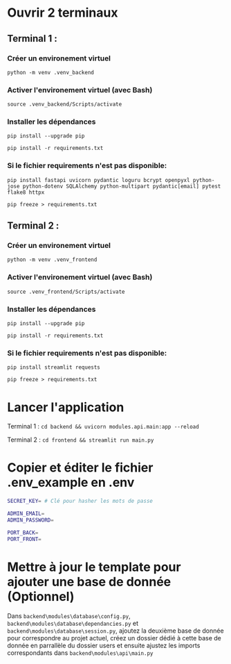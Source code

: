 # Ouvrir 2 terminaux

## Terminal 1 :

### Créer un environement virtuel

```python -m venv .venv_backend```

### Activer l'environement virtuel (avec Bash)

```source .venv_backend/Scripts/activate```

### Installer les dépendances

```pip install --upgrade pip```

```pip install -r requirements.txt```

### Si le fichier requirements n'est pas disponible:

```pip install fastapi uvicorn pydantic loguru bcrypt openpyxl python-jose python-dotenv SQLAlchemy python-multipart pydantic[email] pytest flake8 httpx```

```pip freeze > requirements.txt```

## Terminal 2 :

### Créer un environement virtuel

```python -m venv .venv_frontend```

### Activer l'environement virtuel (avec Bash)

```source .venv_frontend/Scripts/activate```

### Installer les dépendances

```pip install --upgrade pip```

```pip install -r requirements.txt```

### Si le fichier requirements n'est pas disponible:

```pip install streamlit requests```

```pip freeze > requirements.txt```

# Lancer l'application

Terminal 1 : ```cd backend && uvicorn modules.api.main:app --reload```

Terminal 2 : ```cd frontend && streamlit run main.py```

# Copier et éditer le fichier .env_example en .env

```sh
SECRET_KEY= # Clé pour hasher les mots de passe

ADMIN_EMAIL=
ADMIN_PASSWORD=

PORT_BACK=
PORT_FRONT=
```

# Mettre à jour le template pour ajouter une base de donnée (Optionnel)

Dans `backend\modules\database\config.py`, `backend\modules\database\dependancies.py` et `backend\modules\database\session.py`, ajoutez la deuxième base de donnée pour correspondre au projet actuel, créez un dossier dédié à cette base de donnée en parrallèle du dossier users et ensuite ajustez les imports correspondants dans `backend\modules\api\main.py`